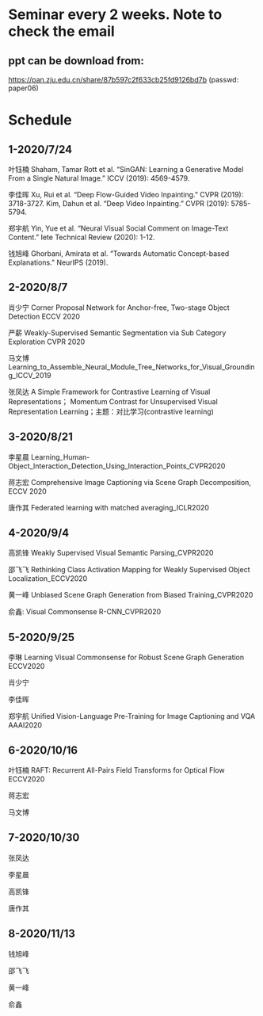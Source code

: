 # Seminar every 2 weeks. Note to check the email
## ppt can be download from:
https://pan.zju.edu.cn/share/87b597c2f633cb25fd9126bd7b  (passwd: paper06)

# Schedule

## 1-2020/7/24	

叶钰楠	Shaham, Tamar Rott et al. “SinGAN: Learning a Generative Model From a Single Natural Image.” ICCV (2019): 4569-4579.									
		
李佳晖	 Xu, Rui et al. “Deep Flow-Guided Video Inpainting.” CVPR (2019): 3718-3727.      Kim, Dahun et al. “Deep Video Inpainting.” CVPR (2019): 5785-5794.					

郑宇航	Yin, Yue et al. “Neural Visual Social Comment on Image-Text Content.” Iete Technical Review (2020): 1-12.									

钱旭峰	Ghorbani, Amirata et al. “Towards Automatic Concept-based Explanations.” NeurIPS (2019).									
## 2-2020/8/7	

肖少宁	Corner Proposal Network for Anchor-free, Two-stage Object Detection ECCV 2020									

严薪	Weakly-Supervised Semantic Segmentation via Sub Category Exploration CVPR 2020									

马文博	Learning_to_Assemble_Neural_Module_Tree_Networks_for_Visual_Grounding_ICCV_2019		

张凤达	A Simple Framework for Contrastive Learning of Visual Representations；  Momentum Contrast for Unsupervised Visual Representation Learning；主题：对比学习(contrastive learning)									
## 3-2020/8/21	

李星晨	Learning_Human-Object_Interaction_Detection_Using_Interaction_Points_CVPR2020									

蒋志宏	Comprehensive Image Captioning via Scene Graph Decomposition, ECCV 2020									

唐作其	Federated learning with matched averaging_ICLR2020									
## 4-2020/9/4	

高凯锋	Weakly Supervised Visual Semantic Parsing_CVPR2020									

邵飞飞	Rethinking Class Activation Mapping for Weakly Supervised Object Localization_ECCV2020									

黄一峰	Unbiased Scene Graph Generation from Biased Training_CVPR2020									

俞鑫:	Visual Commonsense R-CNN_CVPR2020									
## 5-2020/9/25	
李琳   Learning Visual Commonsense for Robust Scene Graph Generation ECCV2020 							

肖少宁										

李佳晖										

郑宇航	Uniﬁed Vision-Language Pre-Training for Image Captioning and VQA AAAI2020									

## 6-2020/10/16											

叶钰楠	RAFT: Recurrent All-Pairs Field Transforms for Optical Flow ECCV2020								

蒋志宏										

马文博										

## 7-2020/10/30	

张凤达										

李星晨										

高凯锋										

唐作其										

## 8-2020/11/13	

钱旭峰										

邵飞飞										

黄一峰										

俞鑫										
